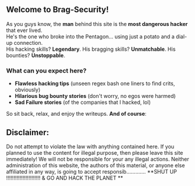 ## Welcome to Brag-Security! 
As you guys know, the **man** behind this site is the **most dangerous hacker** that ever lived.  
He's the one who broke into the Pentagon... using just a potato and a dial-up connection.  
His hacking skills? **Legendary**. His bragging skills? **Unmatchable**. His bounties? **Unstoppable**.

### What can you expect here?
- **Flawless hacking tips** (unseen regex bash one liners to find crits, obviously)
- **Hilarious bug bounty stories** (don't worry, no egos were harmed)
- **Sad Failure stories** (of the companies that I hacked, lol)
  
So sit back, relax, and enjoy the writeups. **And of course**:

## Disclaimer:
Do not attempt to violate the law with anything contained here. If you planned to use the content for illegal purpose, then please leave this site immediately! We will not be responsible for your any illegal actions. Neither administration of this website, the authors of this material, or anyone else affiliated in any way, is going to accept responsib.............
		**SHUT UP !!!!!!!!!!!!!!!!!!!!!!! & GO AND HACK THE PLANET **

